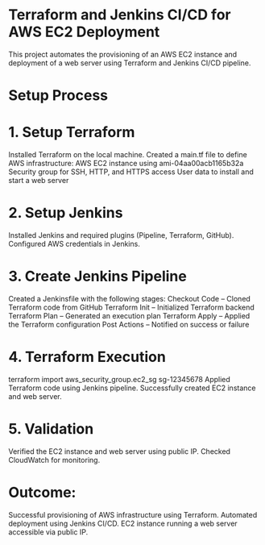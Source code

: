 # Terraform and Jenkins CI/CD for AWS EC2 Deployment
This project automates the provisioning of an AWS EC2 instance and deployment of a web server using Terraform and Jenkins CI/CD pipeline.
 
# Setup Process
# 1. Setup Terraform
Installed Terraform on the local machine.
Created a main.tf file to define AWS infrastructure:
AWS EC2 instance using ami-04aa00acb1165b32a
Security group for SSH, HTTP, and HTTPS access
User data to install and start a web server
# 2. Setup Jenkins
Installed Jenkins and required plugins (Pipeline, Terraform, GitHub).
Configured AWS credentials in Jenkins.
# 3. Create Jenkins Pipeline
Created a Jenkinsfile with the following stages:
Checkout Code – Cloned Terraform code from GitHub
Terraform Init – Initialized Terraform backend
Terraform Plan – Generated an execution plan
Terraform Apply – Applied the Terraform configuration
Post Actions – Notified on success or failure
# 4. Terraform Execution
terraform import aws_security_group.ec2_sg sg-12345678
Applied Terraform code using Jenkins pipeline.
Successfully created EC2 instance and web server.
# 5. Validation
Verified the EC2 instance and web server using public IP.
Checked CloudWatch for monitoring.
# Outcome:
Successful provisioning of AWS infrastructure using Terraform.
Automated deployment using Jenkins CI/CD.
EC2 instance running a web server accessible via public IP.
